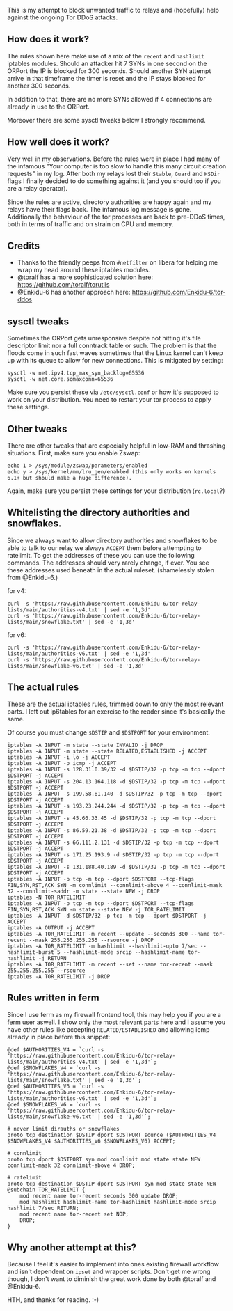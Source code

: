 This is my attempt to block unwanted traffic to relays and (hopefully) help against the ongoing Tor DDoS attacks.

## How does it work?
The rules shown here make use of a mix of the `recent` and `hashlimit` iptables modules. Should an attacker hit 7 SYNs in one second on the ORPort the IP is blocked for 300 seconds. Should another SYN attempt arrive in that timeframe the timer is reset and the IP stays blocked for another 300 seconds.

In addition to that, there are no more SYNs allowed if 4 connections are already in use to the ORPort.

Moreover there are some sysctl tweaks below I strongly recommend.

## How well does it work?
Very well in my observations. Before the rules were in place I had many of the infamous "Your computer is too slow to handle this many circuit creation requests" in my log. After both my relays lost their `Stable`, `Guard` and `HSDir` flags I finally decided to do something against it (and you should too if you are a relay operator).

Since the rules are active, directory authorities are happy again and my relays have their flags back. The infamous log message is gone. Additionally the behaviour of the tor processes are back to pre-DDoS times, both in terms of traffic and on strain on CPU and memory.

## Credits
* Thanks to the friendly peeps from `#netfilter` on libera for helping me wrap my head around these iptables modules.
* @toralf has a more sophisticated solution here: https://github.com/toralf/torutils
* @Enkidu-6 has another approach here: https://github.com/Enkidu-6/tor-ddos

## sysctl tweaks
Sometimes the ORPort gets unresponsive despite not hitting it's file descriptor limit nor a full conntrack table or such. The problem is that the floods come in such fast waves sometimes that the Linux kernel can't keep up with its queue to allow for new connections. This is mitigated by setting:

```
sysctl -w net.ipv4.tcp_max_syn_backlog=65536
sysctl -w net.core.somaxconn=65536
```

Make sure you persist these via `/etc/sysctl.conf` or how it's supposed to work on your distribution. You need to restart your tor process to apply these settings.

## Other tweaks
There are other tweaks that are especially helpful in low-RAM and thrashing situations. First, make sure you enable Zswap:
```
echo 1 > /sys/module/zswap/parameters/enabled
echo y > /sys/kernel/mm/lru_gen/enabled (this only works on kernels 6.1+ but should make a huge difference).
```

Again, make sure you persist these settings for your distribution (`rc.local`?)

## Whitelisting the directory authorities and snowflakes.
Since we always want to allow directory authorities and snowflakes to be able to talk to our relay we always `ACCEPT` them before attempting to ratelimit. To get the addresses of these you can use the following commands. The addresses should very rarely change, if ever. You see these addresses used beneath in the actual ruleset. (shamelessly stolen from @Enkidu-6.)

for v4:
```
curl -s 'https://raw.githubusercontent.com/Enkidu-6/tor-relay-lists/main/authorities-v4.txt' | sed -e '1,3d'
curl -s 'https://raw.githubusercontent.com/Enkidu-6/tor-relay-lists/main/snowflake.txt' | sed -e '1,3d'
```

for v6:
```
curl -s 'https://raw.githubusercontent.com/Enkidu-6/tor-relay-lists/main/authorities-v6.txt' | sed -e '1,3d'
curl -s 'https://raw.githubusercontent.com/Enkidu-6/tor-relay-lists/main/snowflake-v6.txt' | sed -e '1,3d'
```

## The actual rules
These are the actual iptables rules, trimmed down to only the most relevant parts. I left out ip6tables for an exercise to the reader since it's basically the same.

Of course you must change `$DSTIP` and `$DSTPORT` for your environment.

```
iptables -A INPUT -m state --state INVALID -j DROP
iptables -A INPUT -m state --state RELATED,ESTABLISHED -j ACCEPT
iptables -A INPUT -i lo -j ACCEPT
iptables -A INPUT -p icmp -j ACCEPT
iptables -A INPUT -s 128.31.0.39/32 -d $DSTIP/32 -p tcp -m tcp --dport $DSTPORT -j ACCEPT
iptables -A INPUT -s 204.13.164.118 -d $DSTIP/32 -p tcp -m tcp --dport $DSTPORT -j ACCEPT
iptables -A INPUT -s 199.58.81.140 -d $DSTIP/32 -p tcp -m tcp --dport $DSTPORT -j ACCEPT
iptables -A INPUT -s 193.23.244.244 -d $DSTIP/32 -p tcp -m tcp --dport $DSTPORT -j ACCEPT
iptables -A INPUT -s 45.66.33.45 -d $DSTIP/32 -p tcp -m tcp --dport $DSTPORT -j ACCEPT
iptables -A INPUT -s 86.59.21.38 -d $DSTIP/32 -p tcp -m tcp --dport $DSTPORT -j ACCEPT
iptables -A INPUT -s 66.111.2.131 -d $DSTIP/32 -p tcp -m tcp --dport $DSTPORT -j ACCEPT
iptables -A INPUT -s 171.25.193.9 -d $DSTIP/32 -p tcp -m tcp --dport $DSTPORT -j ACCEPT
iptables -A INPUT -s 131.188.40.189 -d $DSTIP/32 -p tcp -m tcp --dport $DSTPORT -j ACCEPT
iptables -A INPUT -p tcp -m tcp --dport $DSTPORT --tcp-flags FIN,SYN,RST,ACK SYN -m connlimit --connlimit-above 4 --connlimit-mask 32 --connlimit-saddr -m state --state NEW -j DROP
iptables -N TOR_RATELIMIT
iptables -A INPUT -p tcp -m tcp --dport $DSTPORT --tcp-flags FIN,SYN,RST,ACK SYN -m state --state NEW -j TOR_RATELIMIT
iptables -A INPUT -d $DSTIP/32 -p tcp -m tcp --dport $DSTPORT -j ACCEPT
iptables -A OUTPUT -j ACCEPT
iptables -A TOR_RATELIMIT -m recent --update --seconds 300 --name tor-recent --mask 255.255.255.255 --rsource -j DROP
iptables -A TOR_RATELIMIT -m hashlimit --hashlimit-upto 7/sec --hashlimit-burst 5 --hashlimit-mode srcip --hashlimit-name tor-hashlimit -j RETURN
iptables -A TOR_RATELIMIT -m recent --set --name tor-recent --mask 255.255.255.255 --rsource
iptables -A TOR_RATELIMIT -j DROP
```

## Rules written in ferm
Since I use ferm as my firewall frontend tool, this may help you if you are a ferm user aswell. I show only the most relevant parts here and I assume you have other rules like accepting `RELATED/ESTABLISHED` and allowing icmp already in place before this snippet:
```
@def $AUTHORITIES_V4 = `curl -s 'https://raw.githubusercontent.com/Enkidu-6/tor-relay-lists/main/authorities-v4.txt' | sed -e '1,3d'`;
@def $SNOWFLAKES_V4 = `curl -s 'https://raw.githubusercontent.com/Enkidu-6/tor-relay-lists/main/snowflake.txt' | sed -e '1,3d'`;
@def $AUTHORITIES_V6 = `curl -s 'https://raw.githubusercontent.com/Enkidu-6/tor-relay-lists/main/authorities-v6.txt' | sed -e '1,3d'`;
@def $SNOWFLAKES_V6 = `curl -s 'https://raw.githubusercontent.com/Enkidu-6/tor-relay-lists/main/snowflake-v6.txt' | sed -e '1,3d'`;

# never limit dirauths or snowflakes
proto tcp destination $DSTIP dport $DSTPORT source ($AUTHORITIES_V4 $SNOWFLAKES_V4 $AUTHORITIES_V6 $SNOWFLAKES_V6) ACCEPT;

# connlimit
proto tcp dport $DSTPORT syn mod connlimit mod state state NEW connlimit-mask 32 connlimit-above 4 DROP;

# ratelimit
proto tcp destination $DSTIP dport $DSTPORT syn mod state state NEW @subchain TOR_RATELIMIT {
    mod recent name tor-recent seconds 300 update DROP;
    mod hashlimit hashlimit-name tor-hashlimit hashlimit-mode srcip hashlimit 7/sec RETURN;
    mod recent name tor-recent set NOP;
    DROP;
}
```

## Why another attempt at this?
Because I feel it's easier to implement into ones existing firewall workflow and isn't dependent on `ipset` and wrapper scripts. Don't get me wrong though, I don't want to diminish the great work done by both @toralf and @Enkidu-6.

HTH, and thanks for reading. :-)
